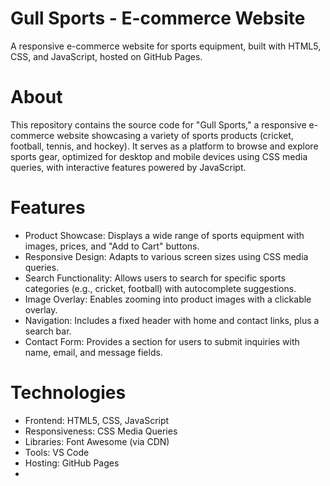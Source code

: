 # Gull Sports - E-commerce Website
A responsive e-commerce website for sports equipment, built with HTML5, CSS, and JavaScript, hosted on GitHub Pages.

# About

This repository contains the source code for "Gull Sports," a responsive e-commerce website showcasing a variety of sports products (cricket, football, tennis, and hockey). It serves as a platform to browse and explore sports gear, optimized for desktop and mobile devices using CSS media queries, with interactive features powered by JavaScript.



# Features
- Product Showcase: Displays a wide range of sports equipment with images, prices, and "Add to Cart" buttons.
- Responsive Design: Adapts to various screen sizes using CSS media queries.
- Search Functionality: Allows users to search for specific sports categories (e.g., cricket, football) with autocomplete suggestions.
- Image Overlay: Enables zooming into product images with a clickable overlay.
- Navigation: Includes a fixed header with home and contact links, plus a search bar.
- Contact Form: Provides a section for users to submit inquiries with name, email, and message fields.

# Technologies
- Frontend: HTML5, CSS, JavaScript
- Responsiveness: CSS Media Queries
- Libraries: Font Awesome (via CDN)
- Tools:  VS Code
- Hosting: GitHub Pages
- 
